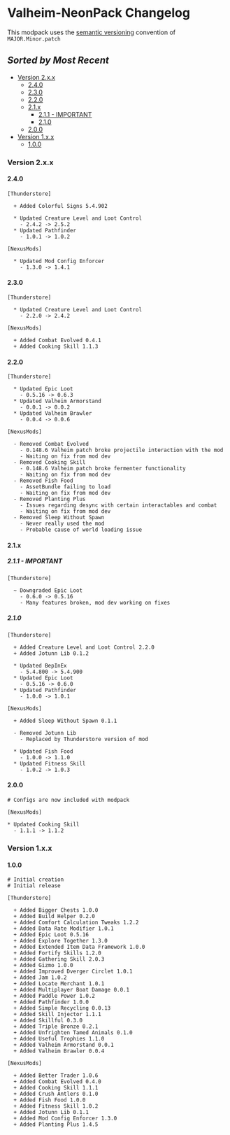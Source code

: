 # Valheim-NeonPack Changelog <!-- omit in toc -->

This modpack uses the [semantic versioning](https://semver.org) convention of `MAJOR.Minor.patch`

## _Sorted by Most Recent_ <!-- omit in toc -->

- [Version 2.x.x](#version-2xx)
  - [2.4.0](#240)
  - [2.3.0](#230)
  - [2.2.0](#220)
  - [2.1.x](#21x)
    - [2.1.1 - IMPORTANT](#211---important)
    - [2.1.0](#210)
  - [2.0.0](#200)
- [Version 1.x.x](#version-1xx)
  - [1.0.0](#100)

### Version 2.x.x

#### 2.4.0

```text
[Thunderstore]

  + Added Colorful Signs 5.4.902

  * Updated Creature Level and Loot Control
    - 2.4.2 -> 2.5.2
  * Updated Pathfinder
    - 1.0.1 -> 1.0.2

[NexusMods]

  * Updated Mod Config Enforcer
    - 1.3.0 -> 1.4.1
```

#### 2.3.0

```text
[Thunderstore]

  * Updated Creature Level and Loot Control
    - 2.2.0 -> 2.4.2

[NexusMods]

  + Added Combat Evolved 0.4.1
  + Added Cooking Skill 1.1.3
```

#### 2.2.0

```text
[Thunderstore]

  * Updated Epic Loot
    - 0.5.16 -> 0.6.3
  * Updated Valheim Armorstand
    - 0.0.1 -> 0.0.2
  * Updated Valheim Brawler
    - 0.0.4 -> 0.0.6

[NexusMods]

  - Removed Combat Evolved
    - 0.148.6 Valheim patch broke projectile interaction with the mod
    - Waiting on fix from mod dev
  - Removed Cooking Skill
    - 0.148.6 Valheim patch broke fermenter functionality
    - Waiting on fix from mod dev
  - Removed Fish Food
    - AssetBundle failing to load
    - Waiting on fix from mod dev
  - Removed Planting Plus
    - Issues regarding desync with certain interactables and combat
    - Waiting on fix from mod dev
  - Removed Sleep Without Spawn
    - Never really used the mod
    - Probable cause of world loading issue
```

#### 2.1.x

##### 2.1.1 - IMPORTANT

```text
[Thunderstore]

  ~ Downgraded Epic Loot
    - 0.6.0 -> 0.5.16
    - Many features broken, mod dev working on fixes
```

##### 2.1.0

```text
[Thunderstore]

  + Added Creature Level and Loot Control 2.2.0
  + Added Jotunn Lib 0.1.2

  * Updated BepInEx
    - 5.4.800 -> 5.4.900
  * Updated Epic Loot
    - 0.5.16 -> 0.6.0
  * Updated Pathfinder
    - 1.0.0 -> 1.0.1

[NexusMods]

  + Added Sleep Without Spawn 0.1.1

  - Removed Jotunn Lib
    - Replaced by Thunderstore version of mod

  * Updated Fish Food
    - 1.0.0 -> 1.1.0
  * Updated Fitness Skill
    - 1.0.2 -> 1.0.3
```

#### 2.0.0

```text
# Configs are now included with modpack

[NexusMods]

* Updated Cooking Skill
  - 1.1.1 -> 1.1.2
```

### Version 1.x.x

#### 1.0.0

```text
# Initial creation
# Initial release

[Thunderstore]

  + Added Bigger Chests 1.0.0
  + Added Build Helper 0.2.0
  + Added Comfort Calculation Tweaks 1.2.2
  + Added Data Rate Modifier 1.0.1
  + Added Epic Loot 0.5.16
  + Added Explore Together 1.3.0
  + Added Extended Item Data Framework 1.0.0
  + Added Fortify Skills 1.2.0
  + Added Gathering Skill 2.0.3
  + Added Gizmo 1.0.0
  + Added Improved Dverger Circlet 1.0.1
  + Added Jam 1.0.2
  + Added Locate Merchant 1.0.1
  + Added Multiplayer Boat Damage 0.0.1
  + Added Paddle Power 1.0.2
  + Added Pathfinder 1.0.0
  + Added Simple Recycling 0.0.13
  + Added Skill Injector 1.1.1
  + Added Skillful 0.3.0
  + Added Triple Bronze 0.2.1
  + Added Unfrighten Tamed Animals 0.1.0
  + Added Useful Trophies 1.1.0
  + Added Valheim Armorstand 0.0.1
  + Added Valheim Brawler 0.0.4

[NexusMods]

  + Added Better Trader 1.0.6
  + Added Combat Evolved 0.4.0
  + Added Cooking Skill 1.1.1
  + Added Crush Antlers 0.1.0
  + Added Fish Food 1.0.0
  + Added Fitness Skill 1.0.2
  + Added Jotunn Lib 0.1.1
  + Added Mod Config Enforcer 1.3.0
  + Added Planting Plus 1.4.5
```
